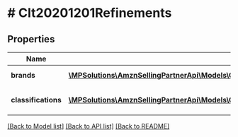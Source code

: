 # # CIt20201201Refinements

## Properties

Name | Type | Description | Notes
------------ | ------------- | ------------- | -------------
**brands** | [**\MPSolutions\AmznSellingPartnerApi\Models\CatalogItems20201201\CIt20201201BrandRefinement[]**](CIt20201201BrandRefinement.md) | Brand search refinements. |
**classifications** | [**\MPSolutions\AmznSellingPartnerApi\Models\CatalogItems20201201\CIt20201201ClassificationRefinement[]**](CIt20201201ClassificationRefinement.md) | Classification search refinements. |

[[Back to Model list]](../../README.md#models) [[Back to API list]](../../README.md#endpoints) [[Back to README]](../../README.md)
